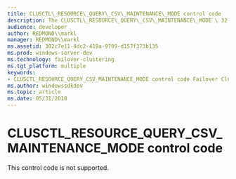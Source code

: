 ```yaml
---
title: CLUSCTL\_RESOURCE\_QUERY\_CSV\_MAINTENANCE\_MODE control code
description: The CLUSCTL\_RESOURCE\_QUERY\_CSV\_MAINTENANCE\_MODE \ 32;control code is reserved for internal use only.
audience: developer
author: REDMOND\\markl
manager: REDMOND\\markl
ms.assetid: 302c7e11-4dc2-419a-9709-d157f373b135
ms.prod: windows-server-dev
ms.technology: failover-clustering
ms.tgt_platform: multiple
keywords:
- CLUSCTL_RESOURCE_QUERY_CSV_MAINTENANCE_MODE control code Failover Cluster
ms.author: windowssdkdev
ms.topic: article
ms.date: 05/31/2018
---
```


# CLUSCTL\_RESOURCE\_QUERY\_CSV\_MAINTENANCE\_MODE control code

This control code is not supported.

 

 




